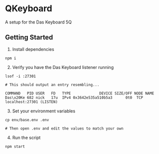 # QKeyboard

A setup for the Das Keyboard 5Q

## Getting Started

1. Install dependencies

```
npm i
```

2. Verify you have the Das Keyboard listener running

```
lsof -i :27301

# This should output an entry resembling...

COMMAND   PID USER   FD   TYPE             DEVICE SIZE/OFF NODE NAME
Das\x20Ke 682 nick   17u  IPv4 0x3642e535a510b5a3      0t0  TCP localhost:27301 (LISTEN)
```

3. Set your environment variables

```
cp env/base.env .env

# Then open .env and edit the values to match your own
```

4. Run the script

```
npm start
```

